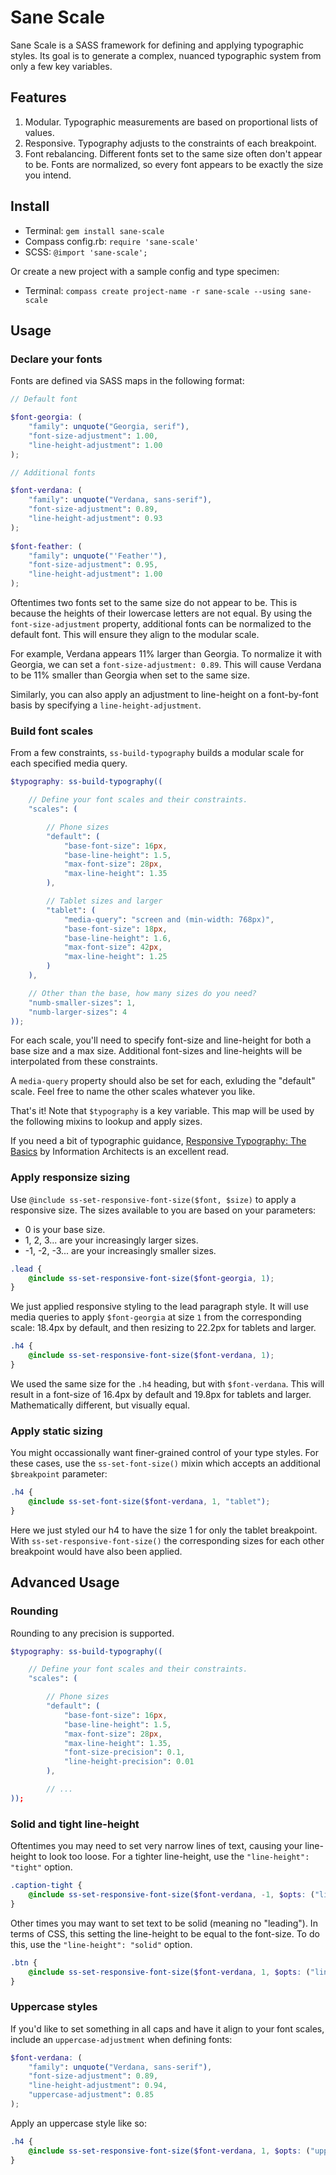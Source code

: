 
# Sane Scale

Sane Scale is a SASS framework for defining and applying typographic styles. Its goal is to generate a complex, nuanced typographic system from only a few key variables. 



## Features

1. Modular. Typographic measurements are based on proportional lists of values. 
2. Responsive. Typography adjusts to the constraints of each breakpoint.
3. Font rebalancing. Different fonts set to the same size often don't appear to be. Fonts are normalized, so every font appears to be exactly the size you intend.



## Install 

* Terminal: `gem install sane-scale`
* Compass config.rb: `require 'sane-scale'`
* SCSS: `@import 'sane-scale';`

Or create a new project with a sample config and type specimen:

* Terminal: `compass create project-name -r sane-scale --using sane-scale`


## Usage

### Declare your fonts

Fonts are defined via SASS maps in the following format:

```scss
// Default font

$font-georgia: (
	"family": unquote("Georgia, serif"),
	"font-size-adjustment": 1.00,
	"line-height-adjustment": 1.00
);

// Additional fonts

$font-verdana: (
	"family": unquote("Verdana, sans-serif"),
	"font-size-adjustment": 0.89,
	"line-height-adjustment": 0.93
);
 
$font-feather: (
	"family": unquote("'Feather'"),
	"font-size-adjustment": 0.95,
	"line-height-adjustment": 1.00
);
```

Oftentimes two fonts set to the same size do not appear to be. This is because the heights of their lowercase letters are not equal. By using the `font-size-adjustment` property, additional fonts can be normalized to the default font. This will ensure they align to the modular scale.

For example, Verdana appears 11% larger than Georgia. To normalize it with Georgia, we can set a `font-size-adjustment: 0.89`. This will cause Verdana to be 11% smaller than Georgia when set to the same size.

Similarly, you can also apply an adjustment to line-height on a font-by-font basis by specifying a `line-height-adjustment`.



### Build font scales

From a few constraints, `ss-build-typography` builds a modular scale for each specified media query.

```scss
$typography: ss-build-typography((	

	// Define your font scales and their constraints.
	"scales": (

		// Phone sizes 
		"default": (
			"base-font-size": 16px,
			"base-line-height": 1.5,
			"max-font-size": 28px,
			"max-line-height": 1.35
		),

		// Tablet sizes and larger 
		"tablet": (
			"media-query": "screen and (min-width: 768px)",
			"base-font-size": 18px,
			"base-line-height": 1.6,
			"max-font-size": 42px,
			"max-line-height": 1.25
		)
	),

	// Other than the base, how many sizes do you need?
	"numb-smaller-sizes": 1,
	"numb-larger-sizes": 4
));
```
For each scale, you'll need to specify font-size and line-height for both a base size and a max size. Additional font-sizes and line-heights will be interpolated from these constraints.

A `media-query` property should also be set for each, exluding the "default" scale. Feel free to name the other scales whatever you like.

That's it! Note that `$typography` is a key variable. This map will be used by the following mixins to lookup and apply sizes.

If you need a bit of typographic guidance, [Responsive Typography: The Basics](https://ia.net/know-how/responsive-typography-the-basics "Responsive Typography: The Basics") by Information Architects is an excellent read.



### Apply responsize sizing

Use `@include ss-set-responsive-font-size($font, $size)` to apply a responsive size. The sizes available to you are based on your parameters: 
* 0 is your base size.
* 1, 2, 3... are your increasingly larger sizes.
* -1, -2, -3... are your increasingly smaller sizes.

```scss
.lead {
	@include ss-set-responsive-font-size($font-georgia, 1);
}
```
We just applied responsive styling to the lead paragraph style. It will use media queries to apply `$font-georgia` at size `1` from the corresponding scale: 18.4px by default, and then resizing to 22.2px for tablets and larger.

```scss
.h4 { 
	@include ss-set-responsive-font-size($font-verdana, 1);
}
```
We used the same size for the `.h4` heading, but with `$font-verdana`. This will result in a font-size of 16.4px by default and 19.8px for tablets and larger. Mathematically different, but visually equal.



### Apply static sizing

You might occassionally want finer-grained control of your type styles. For these cases, use the `ss-set-font-size()` mixin which accepts an additional `$breakpoint` parameter:

```scss
.h4 { 
	@include ss-set-font-size($font-verdana, 1, "tablet");
}
```

Here we just styled our h4 to have the size 1 for only the tablet breakpoint. With `ss-set-responsive-font-size()` the corresponding sizes for each other breakpoint would have also been applied.


## Advanced Usage

### Rounding 

Rounding to any precision is supported. 

```scss
$typography: ss-build-typography((	

	// Define your font scales and their constraints.
	"scales": (

		// Phone sizes 
		"default": (
			"base-font-size": 16px,
			"base-line-height": 1.5,
			"max-font-size": 28px,
			"max-line-height": 1.35,
			"font-size-precision": 0.1,
			"line-height-precision": 0.01
		),

		// ...
));
```

### Solid and tight line-height

Oftentimes you may need to set very narrow lines of text, causing your line-height to look too loose. For a tighter line-height, use the `"line-height": "tight"` option.

```scss
.caption-tight { 
	@include ss-set-responsive-font-size($font-verdana, -1, $opts: ("line-height": "tight"));
}
```

Other times you may want to set text to be solid (meaning no "leading"). In terms of CSS, this setting the line-height to be equal to the font-size. To do this, use the `"line-height": "solid"` option.

```scss
.btn { 
	@include ss-set-responsive-font-size($font-verdana, 1, $opts: ("line-height": "solid"));
}
```

### Uppercase styles

If you'd like to set something in all caps and have it align to your font scales, include an `uppercase-adjustment` when defining fonts:

```scss
$font-verdana: (
	"family": unquote("Verdana, sans-serif"),
	"font-size-adjustment": 0.89,
	"line-height-adjustment": 0.94,
	"uppercase-adjustment": 0.85
);
```

Apply an uppercase style like so:
```scss
.h4 { 
	@include ss-set-responsive-font-size($font-verdana, 1, $opts: ("uppercase": true));
}
```

